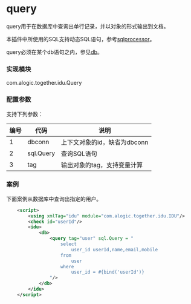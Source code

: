 query
=====
query用于在数据库中查询出单行记录，并以对象的形式输出到文档。

本插件中所使用的SQL支持动态SQL语句，参考[sqlprocessor](../sqlprocessor.md)。

query必须在某个db语句之内，参见[db](db.md)。

### 实现模块

com.alogic.together.idu.Query

### 配置参数

支持下列参数：

| 编号 | 代码 | 说明 |
| ---- | ---- | ---- |
| 1 | dbconn | 上下文对象的id，缺省为dbconn |
| 2 | sql.Query | 查询SQL语句 |
| 3 | tag | 输出对象的tag，支持变量计算 | 

### 案例

下面案例从数据库中查询出指定的用户。

```xml
	<script>
		<using xmlTag="idu" module="com.alogic.together.idu.IDU"/>
		<check id="userId"/>
		<idu>
			<db>
				<query tag="user" sql.Query = "
					select 
						user_id userId,name,email,mobile 
					from 
						user
					where 
						user_id = #{bind('userId')}
				"/>
			</db>
		</idu>
	</script>
```


